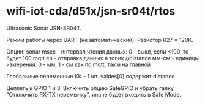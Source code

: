 # wifi-iot-cda/d51x/jsn-sr04t/rtos

Ultrasonic Sonar JSN-SR04T.

Режим работы через UART (не автоматический).
Резистор R27 = 120K.

Опции:
sonar msec - интервал чтения данных: 0 - выкл, если <100, то будет 100
mqtt.en - отправка данных в топик <login>/<host>/distance
мм-см - единицы измерения: 0 - мм, 1 - см 
	как по mqtt, так и на главной
	
Глобальные переменные КК - 1 шт.
valdes[0] содержит distance
	
Цеплять к GPIO 1 и 3.
Включить опцию SafeGPIO и убрать галку "Отключить RX-TX перемычку", иначе будет входить в Safe Mode.
